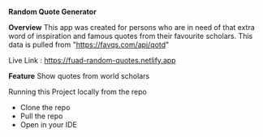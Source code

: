 **Random Quote Generator**

**Overview**
This app was created for persons who are in need of that extra word of inspiration and famous quotes from their favourite scholars. This data is pulled from "https://favqs.com/api/qotd"

Live Link : https://fuad-random-quotes.netlify.app

**Feature**
  Show quotes from world scholars
  
Running this Project locally from the repo
- Clone the repo
- Pull the repo
- Open in your IDE
